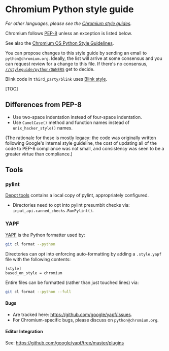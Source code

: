 # Chromium Python style guide

_For other languages, please see the [Chromium style
guides](https://chromium.googlesource.com/chromium/src/+/master/styleguide/styleguide.md)._

Chromium follows [PEP-8](https://www.python.org/dev/peps/pep-0008/) unless an
exception is listed below.

See also the [Chromium OS Python Style
Guidelines](https://sites.google.com/a/chromium.org/dev/chromium-os/python-style-guidelines).

You can propose changes to this style guide by sending an email to
`python@chromium.org`. Ideally, the list will arrive at some consensus and you
can request review for a change to this file. If there's no consensus,
[`//styleguide/python/OWNERS`](https://chromium.googlesource.com/chromium/src/+/master/styleguide/python/OWNERS)
get to decide.

Blink code in `third_party/blink` uses [Blink style](blink-python.md).

[TOC]

## Differences from PEP-8

* Use two-space indentation instead of four-space indentation.
* Use `CamelCase()` method and function names instead of `unix_hacker_style()`
  names.

(The rationale for these is mostly legacy: the code was originally written
following Google's internal style guideline, the cost of updating all of the
code to PEP-8 compliance was not small, and consistency was seen to be a
greater virtue than compliance.)

## Tools

### pylint
[Depot tools](http://commondatastorage.googleapis.com/chrome-infra-docs/flat/depot_tools/docs/html/depot_tools.html)
contains a local copy of pylint, appropriately configured.
* Directories need to opt into pylint presumbit checks via:
   `input_api.canned_checks.RunPylint()`.

### YAPF
[YAPF](https://github.com/google/yapf) is the Python formatter used by:

```sh
git cl format --python
```

Directories can opt into enforcing auto-formatting by adding a `.style.yapf`
file with the following contents:
```
[style]
based_on_style = chromium
```

Entire files can be formatted (rather than just touched lines) via:
```sh
git cl format --python --full
```

#### Bugs
* Are tracked here: https://github.com/google/yapf/issues.
* For Chromium-specific bugs, please discuss on `python@chromium.org`.

#### Editor Integration
See: https://github.com/google/yapf/tree/master/plugins
